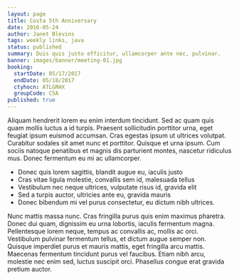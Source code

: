 ```yaml
---
layout: page
title: Costa 5th Anniversary
date: 2016-05-24
author: Janet Blevins
tags: weekly links, java
status: published
summary: Duis quis justo efficitur, ullamcorper ante nec, pulvinar.
banner: images/banner/meeting-01.jpg
booking:
  startDate: 05/17/2017
  endDate: 05/18/2017
  ctyhocn: ATLGRHX
  groupCode: C5A
published: true
---
```

Aliquam hendrerit lorem eu enim interdum tincidunt. Sed ac quam quis quam mollis luctus a id turpis. Praesent sollicitudin porttitor urna, eget feugiat ipsum euismod accumsan. Cras egestas ipsum ut ultrices volutpat. Curabitur sodales sit amet nunc et porttitor. Quisque et urna ipsum. Cum sociis natoque penatibus et magnis dis parturient montes, nascetur ridiculus mus. Donec fermentum eu mi ac ullamcorper.

* Donec quis lorem sagittis, blandit augue eu, iaculis justo
* Cras vitae ligula molestie, convallis sem id, malesuada tellus
* Vestibulum nec neque ultrices, vulputate risus id, gravida elit
* Sed a turpis auctor, ultricies ante eu, gravida mauris
* Donec bibendum mi vel purus consectetur, eu dictum nibh ultrices.

Nunc mattis massa nunc. Cras fringilla purus quis enim maximus pharetra. Donec dui quam, dignissim eu urna lobortis, iaculis fermentum magna. Pellentesque lorem neque, tempus ac convallis ac, mollis ac orci. Vestibulum pulvinar fermentum tellus, et dictum augue semper non. Quisque imperdiet purus et mauris mattis, eget fringilla arcu mattis. Maecenas fermentum tincidunt purus vel faucibus. Etiam nibh arcu, molestie nec enim sed, luctus suscipit orci. Phasellus congue erat gravida pretium auctor.
